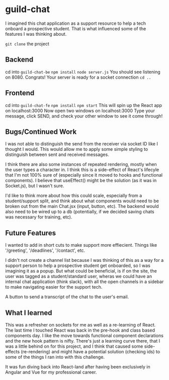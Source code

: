 # guild-chat
I imagined this chat application as a support resource to help a tech onboard a prospective student. That is what influenced some of the features I was thinking about.

`git clone` the project

## Backend
cd into `guild-chat-be`
`npm install`
`node server.js`
You should see listening on 8080. Congrats! Your server is ready for a socket connection
`cd ..`

## Frontend
cd into `guild-chat-fe`
`npm install`
`npm start`
This will spin up the React app on localhost:3000
Now open two windows on localhost:3000
Type your message, click SEND, and check your other window to see it come through!

## Bugs/Continued Work
I was not able to distinguish the send from the receiver via socket ID like I thought I would. This would allow me to apply some simple styling to distinguish between sent and received messages.

I think there are also some instances of repeated rendering, mostly when the user types a character in. I think this is a side-effect of React's lifecyle that I'm not 100% sure of (especially since it moved to hooks and functional components). I believe that useEffect() might be the solution (as it was in Socket.js), but I wasn't sure.

I'd like to think more about how this could scale, especially from a student/support split, and think about what components would need to be broken out from the main Chat.jsx (input, button, etc). The backend would also need to be wired up to a db (potentially, if we decided saving chats was necessary for training, etc).


## Future Features
I wanted to add in short cuts to make support more effiecient. Things like '/greeting', '/deadlines', '/contact', etc. 

I didn't not create a channel list because I was thinking of this as a way for a support person to help a prospective student get onboarded, so I was imagining it as a popup. But what could be beneficial, is if on the site, the user was tagged as a student/standard user, wheras we could have an internal chat application (think slack), with all the open channels in a sidebar to make navigating easier for the support tech.

A button to send a transcript of the chat to the user's email.

## What I learned
This was a refresher on sockets for me as well as a re-learning of React. The last time I touched React was back in the pre-hook and class based components day. I like the move towards functional component declarations and the new hook pattern is nifty. There's just a learning curve there, that I was a little behind on for this project, and I think that caused some side-effects (re-rendering) and might have a potential solution (checking ids) to some of the things I ran into with this challenge.

It was fun diving back into React-land after having been exclusively in Angular and Vue for my professional career. 
